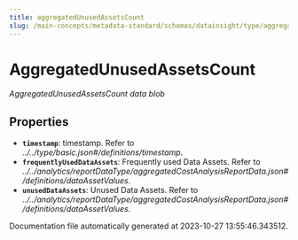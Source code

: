 ```yaml
---
title: aggregatedUnusedAssetsCount
slug: /main-concepts/metadata-standard/schemas/datainsight/type/aggregatedunusedassetscount
---
```


# AggregatedUnusedAssetsCount

*AggregatedUnusedAssetsCount data blob*

## Properties

- **`timestamp`**: timestamp. Refer to *../../type/basic.json#/definitions/timestamp*.
- **`frequentlyUsedDataAssets`**: Frequently used Data Assets. Refer to *../../analytics/reportDataType/aggregatedCostAnalysisReportData.json#/definitions/dataAssetValues*.
- **`unusedDataAssets`**: Unused Data Assets. Refer to *../../analytics/reportDataType/aggregatedCostAnalysisReportData.json#/definitions/dataAssetValues*.


Documentation file automatically generated at 2023-10-27 13:55:46.343512.
